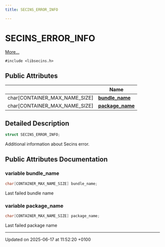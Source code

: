 ```yaml
---
title: SECINS_ERROR_INFO

---
```


# SECINS_ERROR_INFO



 [More...](#detailed-description)


`#include <libsecins.h>`

## Public Attributes

|                | Name           |
| -------------- | -------------- |
| char[CONTAINER_MAX_NAME_SIZE] | **[bundle_name](struct_s_e_c_i_n_s___e_r_r_o_r___i_n_f_o.md#variable-bundle-name)**  |
| char[CONTAINER_MAX_NAME_SIZE] | **[package_name](struct_s_e_c_i_n_s___e_r_r_o_r___i_n_f_o.md#variable-package-name)**  |

## Detailed Description

```cpp
struct SECINS_ERROR_INFO;
```


Additional information about Secins error. 

## Public Attributes Documentation

### variable bundle_name

```cpp
char[CONTAINER_MAX_NAME_SIZE] bundle_name;
```


Last failed bundle name 


### variable package_name

```cpp
char[CONTAINER_MAX_NAME_SIZE] package_name;
```


Last failed package name 


-------------------------------

Updated on 2025-06-17 at 11:52:20 +0100